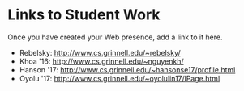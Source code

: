 Links to Student Work
=====================

Once you have created your Web presence, add a link to it here.

* Rebelsky: <http://www.cs.grinnell.edu/~rebelsky/>
* Khoa '16: <http://www.cs.grinnell.edu/~nguyenkh/>
* Hanson '17: <http://www.cs.grinnell.edu/~hansonse17/profile.html>
* Oyolu '17: <http://www.cs.grinnell.edu/~oyolulin17/lPage.html>
